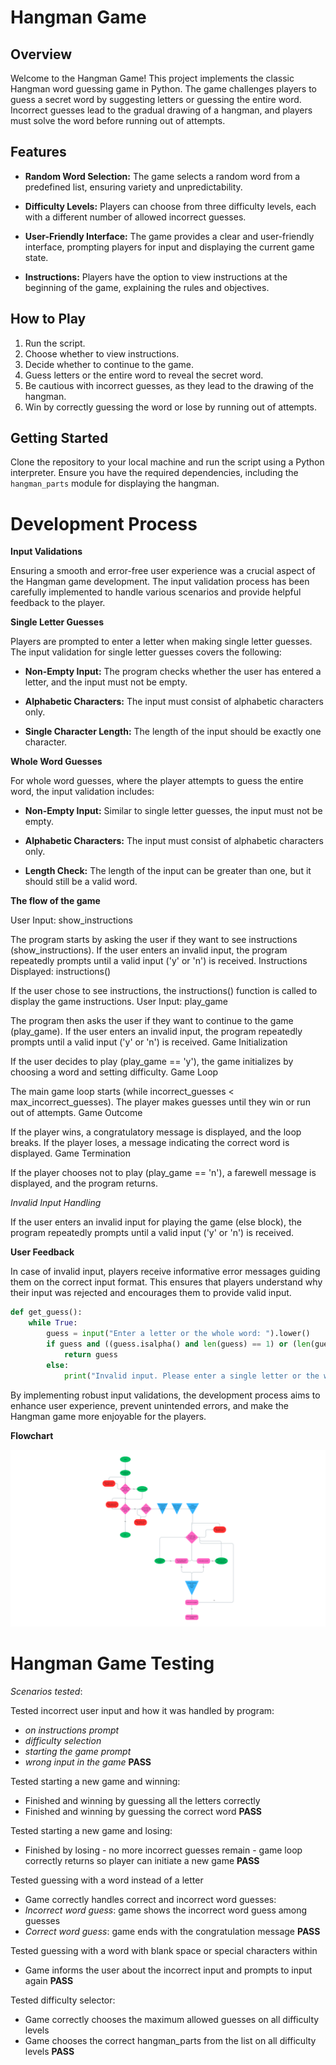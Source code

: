 # Hangman Game

## Overview

Welcome to the Hangman Game! This project implements the classic Hangman word guessing game in Python. The game challenges players to guess a secret word by suggesting letters or guessing the entire word. Incorrect guesses lead to the gradual drawing of a hangman, and players must solve the word before running out of attempts.

## Features

- **Random Word Selection:** The game selects a random word from a predefined list, ensuring variety and unpredictability.

- **Difficulty Levels:** Players can choose from three difficulty levels, each with a different number of allowed incorrect guesses.

- **User-Friendly Interface:** The game provides a clear and user-friendly interface, prompting players for input and displaying the current game state.

- **Instructions:** Players have the option to view instructions at the beginning of the game, explaining the rules and objectives.

## How to Play

1. Run the script.
2. Choose whether to view instructions.
3. Decide whether to continue to the game.
4. Guess letters or the entire word to reveal the secret word.
5. Be cautious with incorrect guesses, as they lead to the drawing of the hangman.
6. Win by correctly guessing the word or lose by running out of attempts.

## Getting Started

Clone the repository to your local machine and run the script using a Python interpreter. Ensure you have the required dependencies, including the `hangman_parts` module for displaying the hangman.

# Development Process

**Input Validations**

Ensuring a smooth and error-free user experience was a crucial aspect of the Hangman game development. The input validation process has been carefully implemented to handle various scenarios and provide helpful feedback to the player.

**Single Letter Guesses**

Players are prompted to enter a letter when making single letter guesses. The input validation for single letter guesses covers the following:

- **Non-Empty Input:** The program checks whether the user has entered a letter, and the input must not be empty.

- **Alphabetic Characters:** The input must consist of alphabetic characters only.

- **Single Character Length:** The length of the input should be exactly one character.

**Whole Word Guesses**

For whole word guesses, where the player attempts to guess the entire word, the input validation includes:

- **Non-Empty Input:** Similar to single letter guesses, the input must not be empty.

- **Alphabetic Characters:** The input must consist of alphabetic characters only.

- **Length Check:** The length of the input can be greater than one, but it should still be a valid word.

**The flow of the game**

User Input: show_instructions

The program starts by asking the user if they want to see instructions (show_instructions).
If the user enters an invalid input, the program repeatedly prompts until a valid input ('y' or 'n') is received.
Instructions Displayed: instructions()

If the user chose to see instructions, the instructions() function is called to display the game instructions.
User Input: play_game

The program then asks the user if they want to continue to the game (play_game).
If the user enters an invalid input, the program repeatedly prompts until a valid input ('y' or 'n') is received.
Game Initialization

If the user decides to play (play_game == 'y'), the game initializes by choosing a word and setting difficulty.
Game Loop

The main game loop starts (while incorrect_guesses < max_incorrect_guesses).
The player makes guesses until they win or run out of attempts.
Game Outcome

If the player wins, a congratulatory message is displayed, and the loop breaks.
If the player loses, a message indicating the correct word is displayed.
Game Termination

If the player chooses not to play (play_game == 'n'), a farewell message is displayed, and the program returns.

*Invalid Input Handling*

If the user enters an invalid input for playing the game (else block), the program repeatedly prompts until a valid input ('y' or 'n') is received.

**User Feedback**

In case of invalid input, players receive informative error messages guiding them on the correct input format. This ensures that players understand why their input was rejected and encourages them to provide valid input.

```python
def get_guess():
    while True:
        guess = input("Enter a letter or the whole word: ").lower()
        if guess and ((guess.isalpha() and len(guess) == 1) or (len(guess) > 1 and guess.isalpha())):
            return guess
        else:
            print("Invalid input. Please enter a single letter or the whole word.")
```

By implementing robust input validations, the development process aims to enhance user experience, prevent unintended errors, and make the Hangman game more enjoyable for the players.

**Flowchart**

![flowchart](./images/flowchart.png)

# Hangman Game Testing

*Scenarios tested*:

Tested incorrect user input and how it was handled by program:
- *on instructions prompt*
- *difficulty selection*
- *starting the game prompt*
- *wrong input in the game*
**PASS**

Tested starting a new game and winning:
- Finished and winning by guessing all the letters correctly
- Finished and winning by guessing the correct word
**PASS**

Tested starting a new game and losing:
- Finished by losing - no more incorrect guesses remain - game loop correctly returns so player can initiate a new game
**PASS**

Tested guessing with a word instead of a letter
- Game correctly handles correct and incorrect word guesses:
- *Incorrect word guess*: game shows the incorrect word guess among guesses
- *Correct word guess*: game ends with the congratulation message
**PASS**

Tested guessing with a word with blank space or special characters within
- Game informs the user about the incorrect input and prompts to input again
**PASS**

Tested difficulty selector:
- Game correctly chooses the maximum allowed guesses on all difficulty levels
- Game chooses the correct hangman_parts from the list on all difficulty levels
**PASS**

